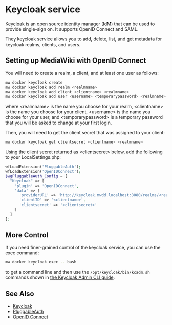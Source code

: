 # Keycloak service

[Keycloak](https://www.keycloak.org/) is an open source identity manager (IdM) that can be used to
provide single-sign on. It supports OpenID Connect and SAML.

They keycloak service allows you to add, delete, list, and get metadata for keycloak
realms, clients, and users.

## Setting up MediaWiki with OpenID Connect

You will need to create a realm, a client, and at least one user as follows:

```bash
mw docker keycloak create
mw docker keycloak add realm <realmname>
mw docker keycloak add client <clientname> <realmname>
mw docker keycloak add user <username> <temporarypassword> <realmname>
```

where &lt;realmname&gt; is the name you choose for your realm, &lt;clientname&gt; is the name
you choose for your client, &lt;username&gt; is the name you choose for your user, and
&lt;temporarypassword&gt; is a temporary password that you will be asked to change at your
first login.

Then, you will need to get the client secret that was assigned to your client:

```bash
mw docker keycloak get clientsecret <clientname> <realmname>
```

Using the client secret returned as &lt;clientsecret&gt; below, add the following to your
LocalSettings.php:

```php
wfLoadExtension('PluggableAuth');
wfLoadExtension('OpenIDConnect');
$wgPluggableAuth_Config = [
  "Keycloak" => [
    'plugin' => 'OpenIDConnect',
    'data' => [
      'providerURL' => 'http://keycloak.mwdd.localhost:8080/realms/<realmname>',
      'clientID' => '<clientname>',
      'clientsecret' => '<clientsecret>'
    ]
  ]
];
```

## More Control

If you need finer-grained control of the keycloak service, you can
use the exec command:

```bash
mw docker keycloak exec -- bash
```

to get a command line and then use the ```/opt/keycloak/bin/kcadm.sh``` commands shown in
[the Keycloak Admin CLI guide](https://www.keycloak.org/docs/latest/server_admin/#admin-cli).

## See Also

- [Keycloak](https://www.keycloak.org/docs/latest/server_admin/)
- [PluggableAuth](https://www.mediawiki.org/wiki/Extension:PluggableAuth)
- [OpenID Connect](https://www.mediawiki.org/wiki/Extension:OpenID_Connect)